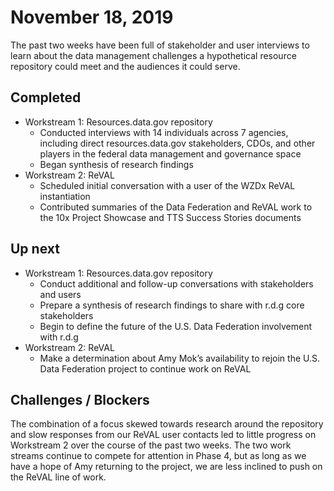 # November 18, 2019

The past two weeks have been full of stakeholder and user interviews to learn about the data management challenges a hypothetical resource repository could meet and the audiences it could serve.

## Completed

* Workstream 1: Resources.data.gov repository
  * Conducted interviews with 14 individuals across 7 agencies, including direct resources.data.gov stakeholders, CDOs, and other players in the federal data management and governance space
  * Began synthesis of research findings
* Workstream 2: ReVAL
  * Scheduled initial conversation with a user of the WZDx ReVAL instantiation
  * Contributed summaries of the Data Federation and ReVAL work to the 10x Project Showcase and TTS Success Stories documents
  
## Up next

* Workstream 1: Resources.data.gov repository
  * Conduct additional and follow-up conversations with stakeholders and users
  * Prepare a synthesis of research findings to share with r.d.g core stakeholders
  * Begin to define the future of the U.S. Data Federation involvement with r.d.g
* Workstream 2: ReVAL
  * Make a determination about Amy Mok’s availability to rejoin the U.S. Data Federation project to continue work on ReVAL


## Challenges / Blockers 

The combination of a focus skewed towards research around the repository and slow responses from our ReVAL user contacts led to little progress on Workstream 2 over the course of the past two weeks. The two work streams continue to compete for attention in Phase 4, but as long as we have a hope of Amy returning to the project, we are less inclined to push on the ReVAL line of work.
